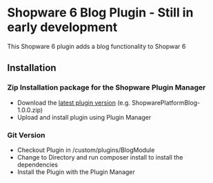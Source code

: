 # Shopware 6 Blog Plugin - Still in early development
This Shopware 6 plugin adds a blog functionality to Shopwar 6

## Installation

### Zip Installation package for the Shopware Plugin Manager

-   Download the [latest plugin version](https://github.com/ChristopherDosin/Platform-Blog/releases) (e.g. ShopwarePlatformBlog-1.0.0.zip)
-   Upload and install plugin using Plugin Manager

### Git Version

-   Checkout Plugin in /custom/plugins/BlogModule
-   Change to Directory and run composer install to install the dependencies
-   Install the Plugin with the Plugin Manager
